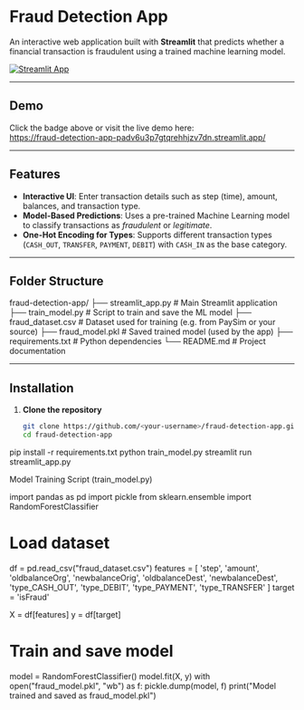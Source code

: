 # Fraud Detection App

An interactive web application built with **Streamlit** that predicts whether a financial transaction is fraudulent using a trained machine learning model.

[![Streamlit App](https://static.streamlit.io/badges/streamlit_badge_black_white.svg)](https://fraud-detection-app-padv6u3p7gtqrehhjzv7dn.streamlit.app/)

---

##  Demo

Click the badge above or visit the live demo here:  
https://fraud-detection-app-padv6u3p7gtqrehhjzv7dn.streamlit.app/

---

## Features

- **Interactive UI**: Enter transaction details such as step (time), amount, balances, and transaction type.
- **Model-Based Predictions**: Uses a pre-trained Machine Learning model to classify transactions as *fraudulent* or *legitimate*.
- **One-Hot Encoding for Types**: Supports different transaction types (`CASH_OUT`, `TRANSFER`, `PAYMENT`, `DEBIT`) with `CASH_IN` as the base category.

---

## Folder Structure
fraud-detection-app/
├── streamlit_app.py # Main Streamlit application
├── train_model.py # Script to train and save the ML model
├── fraud_dataset.csv # Dataset used for training (e.g. from PaySim or your source)
├── fraud_model.pkl # Saved trained model (used by the app)
├── requirements.txt # Python dependencies
└── README.md # Project documentation


---

## Installation

1. **Clone the repository**  
   ```bash
   git clone https://github.com/<your-username>/fraud-detection-app.git
   cd fraud-detection-app
pip install -r requirements.txt
python train_model.py
streamlit run streamlit_app.py

Model Training Script (train_model.py)

import pandas as pd
import pickle
from sklearn.ensemble import RandomForestClassifier

# Load dataset
df = pd.read_csv("fraud_dataset.csv")
features = [
    'step', 'amount',
    'oldbalanceOrg', 'newbalanceOrig',
    'oldbalanceDest', 'newbalanceDest',
    'type_CASH_OUT', 'type_DEBIT',
    'type_PAYMENT', 'type_TRANSFER'
]
target = 'isFraud'

X = df[features]
y = df[target]

# Train and save model
model = RandomForestClassifier()
model.fit(X, y)
with open("fraud_model.pkl", "wb") as f:
    pickle.dump(model, f)
print("Model trained and saved as fraud_model.pkl")

